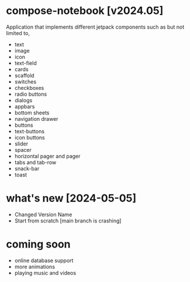 # compose-notebook [v2024.05]

Application that implements different jetpack components such as but not limited to,
- text
- image
- icon
- text-field
- cards
- scaffold
- switches
- checkboxes
- radio buttons
- dialogs
- appbars
- bottom sheets
- navigation drawer
- buttons
- text-buttons
- icon buttons
- slider
- spacer
- horizontal pager and pager
- tabs and tab-row
- snack-bar
- toast

# what's new [2024-05-05]
- Changed Version Name
- Start from scratch [main branch is crashing]

# coming soon
- online database support
- more animations
- playing music and videos
